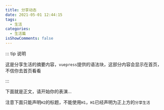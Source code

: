 ```yaml
---
title: 分享动态
date: 2021-05-01 12:44:15
tags:
  - 生活
categories:
  - 生活篇
isShowComments: false
---
```


::: tip 说明

这是分享生活的摘要内容，`vuepress`提供的语法块，这部分内容会显示在首页，不信你去首页看看

<!-- [点击免费观看教学视频](URL) -->

:::

<!-- more -->

下面就是正文，请开始你的表演...

注意下面只能声明`H2`的标题，不能使用`H1`，`H1`已经声明为正上方的`分享生活`
